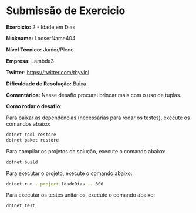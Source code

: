 # Submissão de Exercicio

**Exercicio:** 2 - Idade em Dias

**Nickname:** LooserName404

**Nível Técnico:** Junior/Pleno

**Empresa:** Lambda3

**Twitter**: https://twitter.com/thyvini

**Dificuldade de Resolução:** Baixa

**Comentários:** Nesse desafio procurei brincar mais com o uso de tuplas.

**Como rodar o desafio**:

Para baixar as dependências (necessárias para rodar os testes), execute os comandos abaixo:
```bash
dotnet tool restore
dotnet paket restore
```

Para compilar os projetos da solução, execute o comando abaixo:
```bash
dotnet build
```

Para executar o projeto, execute o comando abaixo:
```bash
dotnet run --project IdadeDias -- 300
```

Para executar os testes unitários, execute o comando abaixo:
```bash
dotnet test
```

